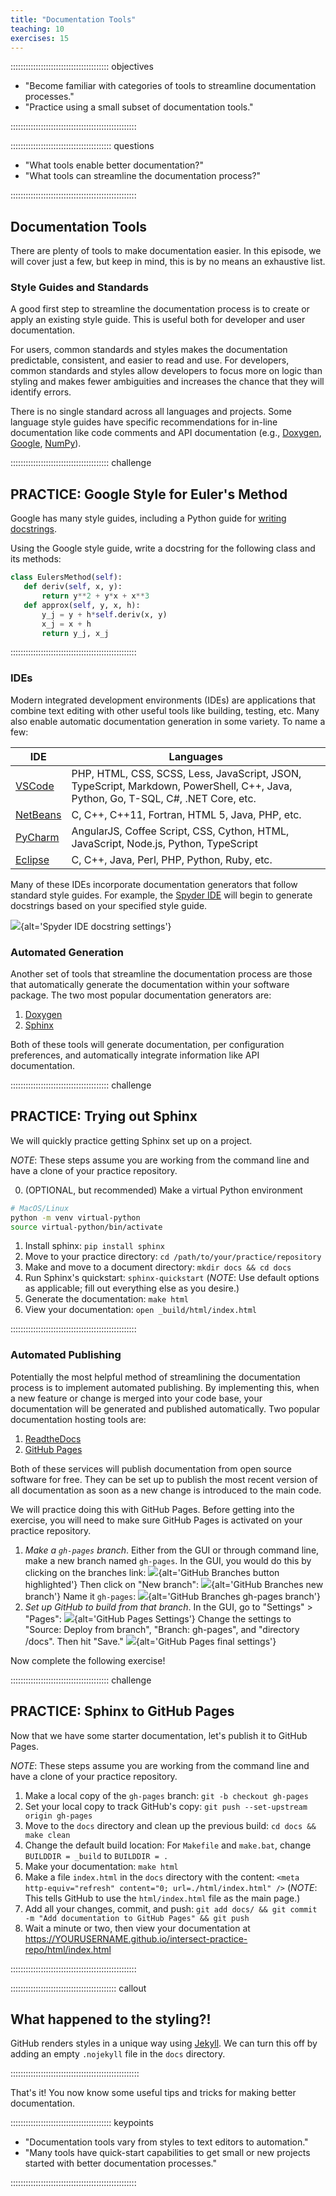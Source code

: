 ```yaml
---
title: "Documentation Tools"
teaching: 10
exercises: 15
---
```


::::::::::::::::::::::::::::::::::::::: objectives

- "Become familiar with categories of tools to streamline documentation processes."
- "Practice using a small subset of documentation tools."

::::::::::::::::::::::::::::::::::::::::::::::::::

:::::::::::::::::::::::::::::::::::::::: questions

- "What tools enable better documentation?"
- "What tools can streamline the documentation process?"

::::::::::::::::::::::::::::::::::::::::::::::::::

## Documentation Tools

There are plenty of tools to make documentation easier. In this episode,
we will cover just a few, but keep in mind, this is by no means an
exhaustive list.

### Style Guides and Standards

A good first step to streamline the documentation process is to create
or apply an existing style guide. This is useful both for developer
and user documentation.

For users, common standards and styles makes
the documentation predictable, consistent, and easier to read and use.
For developers, common standards and styles allow developers to focus more
on logic than styling and makes fewer ambiguities and increases the chance
that they will identify errors.

There is no single standard across all languages and projects. Some language
style guides have specific recommendations for in-line documentation like code comments and API documentation
(e.g., [Doxygen](https://www.doxygen.nl/), [Google](https://google.github.io/styleguide/),
[NumPy](https://numpydoc.readthedocs.io/en/latest/format.html#docstring-standard)).

:::::::::::::::::::::::::::::::::::::::  challenge

## PRACTICE: Google Style for Euler's Method

Google has many style guides, including a Python guide for
[writing docstrings](https://google.github.io/styleguide/pyguide.html#38-comments-and-docstrings).

Using the Google style guide, write a docstring for the following class and its methods:

```python
class EulersMethod(self):
   def deriv(self, x, y):
       return y**2 + y*x + x**3
   def approx(self, y, x, h):
       y_j = y + h*self.deriv(x, y)
       x_j = x + h
       return y_j, x_j
```

::::::::::::::::::::::::::::::::::::::::::::::::::


### IDEs

Modern integrated development environments (IDEs) are applications that
combine text editing with other useful tools like building, testing, etc. Many
also enable automatic documentation generation in some variety. To name a few:

| IDE | Languages |
| --- | --------- |
| [VSCode](https://code.visualstudio.com/) |  PHP, HTML, CSS, SCSS, Less, JavaScript, JSON, TypeScript, Markdown, PowerShell, C++, Java, Python, Go, T-SQL, C#, .NET Core, etc. |
| [NetBeans](https://netbeans.apache.org/) | C, C++, C++11, Fortran, HTML 5, Java, PHP, etc. |
| [PyCharm](https://www.jetbrains.com/pycharm/) | AngularJS, Coffee Script, CSS, Cython, HTML, JavaScript, Node.js, Python, TypeScript |
| [Eclipse](https://www.eclipse.org/ide/) | C, C++, Java, Perl, PHP, Python, Ruby, etc. |

Many of these IDEs incorporate documentation generators that follow standard
style guides. For example, the [Spyder IDE](https://www.spyder-ide.org/) will
begin to generate docstrings based on your specified style guide.

![](fig/spyder-docstring.png){alt='Spyder IDE docstring settings'}

### Automated Generation

Another set of tools that streamline the documentation process are those that
automatically generate the documentation within your software package. The two
most popular documentation generators are:

1. [Doxygen](https://www.doxygen.nl/)
1. [Sphinx](https://www.sphinx-doc.org/en/master/)

Both of these tools will generate documentation, per configuration preferences,
and automatically integrate information like API documentation.

:::::::::::::::::::::::::::::::::::::::  challenge

## PRACTICE: Trying out Sphinx

We will quickly practice getting Sphinx set up on a project.

_NOTE_: These steps assume you are working from the command line and
have a clone of your practice repository.

0. (OPTIONAL, but recommended) Make a virtual Python environment
```bash
# MacOS/Linux
python -m venv virtual-python
source virtual-python/bin/activate
```
1. Install sphinx: `pip install sphinx`
2. Move to your practice directory: `cd /path/to/your/practice/repository`
3. Make and move to a document directory: `mkdir docs && cd docs`
4. Run Sphinx's quickstart: `sphinx-quickstart`
   (_NOTE_: Use default options as applicable; fill out everything else as you desire.)
5. Generate the documentation: `make html`
6. View your documentation: `open _build/html/index.html`

::::::::::::::::::::::::::::::::::::::::::::::::::

### Automated Publishing

Potentially the most helpful method of streamlining the documentation process
is to implement automated publishing. By implementing this, when a new feature
or change is merged into your code base, your documentation will be generated
and published automatically. Two popular documentation hosting tools are:

1. [ReadtheDocs](https://readthedocs.org/)
1. [GitHub Pages](https://pages.github.com/)

Both of these services will publish documentation from open source software
for free. They can be set up to publish the most recent version of all
documentation as soon as a new change is introduced to the main code.

We will practice doing this with GitHub Pages. Before getting into the
exercise, you will need to make sure GitHub Pages is activated on your
practice repository.

1. _Make a `gh-pages` branch_.
   Either from the GUI or through command line, make a new branch named `gh-pages`.
   In the GUI, you would do this by clicking on the branches link:
   ![](fig/branches.png){alt='GitHub Branches button highlighted'}
   Then click on "New branch":
   ![](fig/new-branch.png){alt='GitHub Branches new branch'}
   Name it `gh-pages`:
   ![](fig/gh-pages-branch.png){alt='GitHub Branches gh-pages branch'}
2. _Set up GitHub to build from that branch_.
   In the GUI, go to "Settings" > "Pages":
   ![](fig/gh-pages-setting.png){alt='GitHub Pages Settings'}
   Change the settings to "Source: Deploy from branch", "Branch: gh-pages", and
   "directory /docs". Then hit "Save."
   ![](fig/gh-pages-final-settings.png){alt='GitHub Pages final settings'}

Now complete the following exercise!

:::::::::::::::::::::::::::::::::::::::  challenge

## PRACTICE: Sphinx to GitHub Pages

Now that we have some starter documentation, let's publish it to
GitHub Pages.

_NOTE_: These steps assume you are working from the command line and
have a clone of your practice repository.

1. Make a local copy of the `gh-pages` branch: `git -b checkout gh-pages`
2. Set your local copy to track GitHub's copy: `git push --set-upstream origin gh-pages`
3. Move to the `docs` directory and clean up the previous build: `cd docs && make clean`
4. Change the default build location: For `Makefile` and `make.bat`, change `BUILDDIR = _build` to `BUILDDIR = .`
5. Make your documentation: `make html`
6. Make a file `index.html` in the `docs` directory with the content:
  `<meta http-equiv="refresh" content="0; url=./html/index.html" />` (_NOTE_: This tells GitHub to use the `html/index.html` file as the main page.)
7. Add all your changes, commit, and push: `git add docs/ && git commit -m "Add documentation to GitHub Pages" && git push`
8. Wait a minute or two, then view your documentation at https://YOURUSERNAME.github.io/intersect-practice-repo/html/index.html

::::::::::::::::::::::::::::::::::::::::::::::::::

::::::::::::::::::::::::::::::::::::::::::  callout

## What happened to the styling?!

GitHub renders styles in a unique way using [Jekyll](https://jekyllrb.com/). We can turn this
off by adding an empty `.nojekyll` file in the `docs` directory.

:::::::::::::::::::::::::::::::::::::::::::::::::::

That's it! You now know some useful tips and tricks for making better documentation.

:::::::::::::::::::::::::::::::::::::::: keypoints

- "Documentation tools vary from styles to text editors to automation."
- "Many tools have quick-start capabilities to get small or new projects started with better documentation processes."

::::::::::::::::::::::::::::::::::::::::::::::::::

